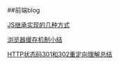 ##前端blog

[JS继承实现的几种方式](https://github.com/Ray1993/notes/issues/1)

[浏览器缓存机制小结](https://github.com/Ray1993/notes/issues/2)

[HTTP状态码301和302重定向理解总结](https://github.com/Ray1993/notes/issues/3)
